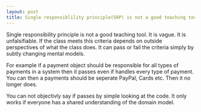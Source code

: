 ```yaml
---
layout: post
title: Single responsiblility principle(SRP) is not a good teaching tool
---
```


Single responsibility principle is not a good teaching tool.
It is vague. It is unfalsifiable. If the class meets this criteria
depends on outside perspectives of what the class does. It can
pass or fail the criteria simply by subtly changing mental models.

For example if a payment object should be responsible for 
all types of payments in a system then it passes even if 
handles every type of payment. You can then a payments should 
be seperate PayPal, Cards etc. Then it no longer does.

You can not objectivly say if passes by simple looking at the
code. It only works if everyone has a shared understanding of
the domain model.


